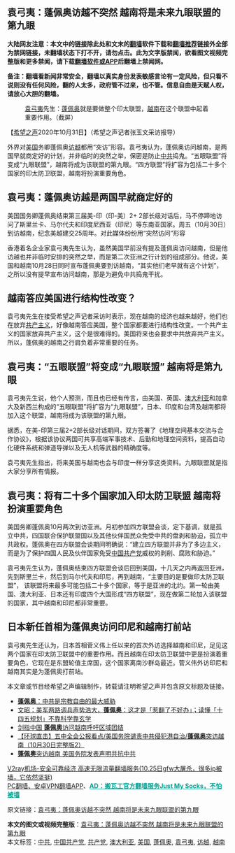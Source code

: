  <h2>袁弓夷：蓬佩奥访越不突然 越南将是未来九眼联盟的第九眼</h2> <p class="notice"><b>大陆网友注意：本文中的链接除此处和文末的<a href="https://github.com/bannedbook/fanqiang" >翻墙</a>软件下载和<a href="https://github.com/killgcd/justmysocks/blob/master/README.md">翻墙推荐</a>链接外全部为禁网链接，未翻墙状态下打不开，请勿点击。此为文字版禁闻，欲看图文视频完整版和更多禁闻，请下载<a href="https://github.com/bannedbook/fanqiang">翻墙软件或APP</a>后翻墙上禁闻网。</p><p>备注：翻墙看新闻非常安全，翻墙以真实身份发表敏感言论有一定风险，但只看不说则没有任何风险，翻的人太多，政府管不过来，也不管。信息自由是天赋人权，请放心大胆的翻墙。</b></p>  <div class="entry"> <figure><figcaption><a href="https://www.bannedbook.org/bnews/tag/%e8%a2%81%e5%bc%93%e5%a4%b7/" class="st_tag internal_tag" rel="tag" title="标签 袁弓夷 下的日志">袁弓夷</a>先生：<a href="https://www.bannedbook.org/bnews/tag/%E8%93%AC%E4%BD%A9%E5%A5%A5/" class="st_tag internal_tag" rel="tag" title="标签 蓬佩奥 下的日志">蓬佩奥</a>就是要做整个印太联盟，<a href="https://www.bannedbook.org/bnews/tag/%e8%b6%8a%e5%8d%97/" class="st_tag internal_tag" rel="tag" title="标签 越南 下的日志">越南</a>在这个联盟中起着重要作用。（截屏）</figcaption></figure> <p>【<span class='wp_keywordlink_affiliate'><a href="https://www.soundofhope.org" title="希望之声" target="_blank">希望之声</a></span>2020年10月31日】（希望之声记者张玉文采访报导）</p> <p>外界对<a href="https://www.bannedbook.org/bnews/tag/%e7%be%8e%e5%9b%bd/" class="st_tag internal_tag" rel="tag" title="标签 美国 下的日志">美国</a>务卿蓬佩奥<a href="https://www.bannedbook.org/bnews/tag/%E8%AE%BF%E8%B6%8A/" class="st_tag internal_tag" rel="tag" title="标签 访越 下的日志">访越</a>都用“突访”形容。袁弓夷认为，蓬佩奥访问越南，是两国早就商定好的计划，并非临时的突然之举，保密是防止<a href="https://www.bannedbook.org/bnews/tag/%e4%b8%ad%e5%85%b1/" class="st_tag internal_tag" rel="tag" title="标签 中共 下的日志">中共</a>捣鬼。“五眼联盟”将变成“九眼联盟”，越南将成为该联盟的第九眼。“四方联盟”将扩容为包括二十多个国家的印太防卫联盟，越南将扮演重要角色。</p> <h2><strong>袁弓夷：蓬佩奥访越是两国早就商定好的</strong></h2> <p>美国国务卿蓬佩奥结束第三届美-印（印-美）2+ 2部长级对话后，马不停蹄地访问了斯里兰卡、马尔代夫和印度尼西亚（印尼）等东南亚国家。周五（10月30日）到访越南，纪念美越建交25周年。对此媒体纷纷用“突然访问”形容</p>  <p>香港着名企业家袁弓夷先生认为，虽然美国早前没有提及蓬佩奥访问越南，但是他访越也并非临时安排的突然之举，而是第二次亚洲之行计划的组成部分。他说，美国和越南10月28日同时宣布蓬佩奥要到访越南，“其实他们老早就有这个计划”，之所以没有提早宣布访问越南，那是为避免中共捣鬼干扰。</p> <h2><strong>越南答应美国进行结构性改变？</strong></h2> <p>袁弓夷先生在接受希望之声记者采访时表示，现在越南的经济也越来越好，他们也在放弃<span class='wp_keywordlink'><a href="https://www.bannedbook.org/forum2/topic6177.html" title="《共产主义的终极目的》" target="_blank">共产主义</a></span>，好像越南答应美国，整个国家都要进行结构性改变。一个共产主义的国家放弃共产主义，这个是很难得的。美国将来也会要求中共放弃共产主义。所以，蓬佩奥的越南之行肩负着非常重要的任务。</p> <h2><strong>袁弓夷：“五眼联盟”将变成“九眼联盟” 越南将是第九眼</strong></h2> <p>袁弓夷先生说，他个人预测，而且也已经有传言，由美国、英国、<a href="https://www.bannedbook.org/bnews/tag/%e6%be%b3%e5%a4%a7%e5%88%a9%e4%ba%9a/" class="st_tag internal_tag" rel="tag" title="标签 澳大利亚 下的日志">澳大利亚</a>和加拿大及新西兰构成的“五眼联盟”将扩容为“九眼联盟”，日本、印度和台湾及越南都将加入这个联盟，越南将成为该联盟的第九眼。</p>  <p>据悉，在美-印第三届2+2部长级对话期间，双方签署了《地理空间基本交流与合作协议》，根据该协议两国可共享高端军事技术、后勤和地理空间资料，提高自动化硬件系统和弹道导弹以及无人机等武器的精确度等。</p> <p>袁弓夷先生指出，将来美国与越南也会与印度一样分享这类资料。九眼联盟就是指大家分享所有情报。</p> <h2><strong>袁弓夷：将有二十多个国家加入印太防卫联盟 越南将扮演重要角色</strong></h2> <p>美国务卿蓬佩奥10月两次到访亚洲。月初参加四方联盟会谈，定下基调，就是孤立中共，四国联合保护联盟国以及其他伙伴国民众免受中共的盘剥和胁迫，孤立中共政权。蓬佩奥在四方联盟会谈期间明确说：“建立四方联盟并非为了多边主义，而是为了保护四国人民及伙伴国家免受<span class='wp_keywordlink_affiliate'><a href="https://www.bannedbook.org/" title="中国" target="_blank">中国</a></span><a href="https://www.bannedbook.org/bnews/tag/%e5%85%b1%e4%ba%a7%e5%85%9a/" class="st_tag internal_tag" rel="tag" title="标签 共产党 下的日志">共产党</a>威权的剥削、腐败和胁迫。”</p>  <p>袁弓夷先生认为，蓬佩奥结束四方联盟会谈后回到美国，十几天之内再返回亚洲，先到斯里兰卡，然后到马尔代夫和印尼，再到越南，“主要目的是要做印太防卫联盟”， 该联盟将来最多可能包括二十多个国家，等于是亚洲的北约。第一轮由美国、澳大利亚、日本还有印度四个大国形成“四方联盟”，现在做第二轮加入该联盟的国家，其中越南和印尼都非常重要。</p> <h2><strong>日本新任首相为蓬佩奥访问印尼和越南打前站</strong></h2> <p>袁弓夷先生还认为，日本首相菅义伟上任以来的首次外访选择越南和印尼，足见这两个国家在印太防卫联盟中的重要作用。而且越南在印太防卫联盟中更是扮演着重要角色，它现在是东盟轮值主席国，这个国家离南沙群岛最近。菅义伟外访印尼和越南其实是为蓬佩奥打前站。</p> <p>本文章或节目经希望之声编辑制作，转载请注明希望之声并包含原文标题及链接。</p>  <ul class='op-related-articles' title='相关阅读'> <li><a href='https://www.bannedbook.org/bnews/cbnews/20201031/1423350.html' target='_blank'><b>蓬佩奥</b>：中共是宗教自由的最大威胁</a></li> <li><a href='https://www.bannedbook.org/bnews/cbnews/20201031/1423187.html' target='_blank'>文昭：美军两路调兵声势浩大，<b>蓬佩奥</b>：这才是「惹翻了不好办」；读懂「十四五规划」不靠科学靠玄学</a></li> <li><a href='https://www.bannedbook.org/bnews/headline/20201031/1423136.html' target='_blank'>剑指中国 <b>蓬佩奥</b>访问越南呼吁区域团结</a></li> <li><a href='https://www.bannedbook.org/bnews/bannedvideo/20201031/1423119.html' target='_blank'>【环球直击】五中全会公报看点/美国务院谴责中共侵犯港自治/<b>蓬佩奥</b>突访越南（10月30日完整版2）</a></li> <li><a href='https://www.bannedbook.org/bnews/comments/20201031/1423112.html' target='_blank'><b>蓬佩奥</b>突访越南 美国务院发表声明共抗中共</a></li> </ul> <p class="texttj"> <a href="https://www.bannedbook.org/forum23/topic22702.html" target="_blank">V2ray机场-安全可靠经济 高速无限流量翻墙服务(10.25日gfw大屠杀，很多ip被墙，它依然坚挺)</a><br/> <a href="https://github.com/bannedbook/fanqiang/wiki/%E7%A6%81%E9%97%BB%E7%BD%91%E5%AE%89%E5%8D%93%E7%BF%BB%E5%A2%99%E6%96%B0%E9%97%BBAPP" target="_blank">PC翻墙、安卓VPN翻墙APP</a>、<span onclick="window.open('https://github.com/killgcd/justmysocks/blob/master/README.md')" style="font-weight:bold;color:#00A191;cursor:pointer;text-decoration:underline;outline:none">AD：搬瓦工官方翻墙服务Just My Socks，不怕被墙</span></p><p>原文链接：<a class="src_link"  href="https://www.soundofhope.org/post/437998" target="_blank">袁弓夷：蓬佩奥访越不突然 越南将是未来九眼联盟的第九眼</a></p><a name='sharetosocial'></a>       <div><b>本文的图文或视频完整版</b>：<a href='https://www.bannedbook.org/bnews/comments/20201101/1423646.html'>袁弓夷：蓬佩奥访越不突然 越南将是未来九眼联盟的第九眼</a></div>  </div><!--END ENTRY--> <div class="postfooter"> <div>本文标签：<a href="https://www.bannedbook.org/bnews/tag/%e4%b8%ad%e5%85%b1/" rel="tag">中共</a>, <a href="https://www.bannedbook.org/bnews/tag/%e4%b8%ad%e5%9b%bd%e5%85%b1%e4%ba%a7%e5%85%9a/" rel="tag">中国共产党</a>, <a href="https://www.bannedbook.org/bnews/tag/%e5%85%b1%e4%ba%a7%e5%85%9a/" rel="tag">共产党</a>, <a href="https://www.bannedbook.org/bnews/tag/%e6%be%b3%e5%a4%a7%e5%88%a9%e4%ba%9a/" rel="tag">澳大利亚</a>, <a href="https://www.bannedbook.org/bnews/tag/%e7%be%8e%e5%9b%bd/" rel="tag">美国</a>, <a href="https://www.bannedbook.org/bnews/tag/%E8%93%AC%E4%BD%A9%E5%A5%A5/" rel="tag">蓬佩奥</a>, <a href="https://www.bannedbook.org/bnews/tag/%e8%a2%81%e5%bc%93%e5%a4%b7/" rel="tag">袁弓夷</a>, <a href="https://www.bannedbook.org/bnews/tag/%E8%AE%BF%E8%B6%8A/" rel="tag">访越</a>, <a href="https://www.bannedbook.org/bnews/tag/%e8%b6%8a%e5%8d%97/" rel="tag">越南</a></div>  </div><!--END POSTFOOTER--> 